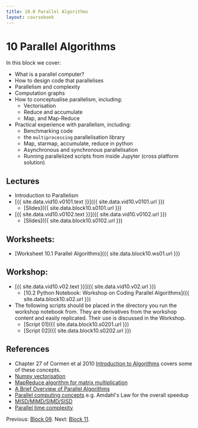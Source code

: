 ```yaml
---
title: 10.0 Parallel Algorithms
layout: coursebook
---
```

# 10 Parallel Algorithms

In this block we cover:

* What is a parallel computer?
* How to design code that parallelises
* Parallelism and complexity
* Computation graphs
* How to conceptualise parallelism, including:
  * Vectorisation
  * Reduce and accumulate
  * Map, and Map-Reduce
* Practical experience with parallelism, including:
  * Benchmarking code
  * the `multiprocessing` parallelisation library
  * Map, starmap, accumulate, reduce in python
  * Asynchronous and synchronous parallelisation
  * Running parallelized scripts from inside Jupyter (cross platform solution)

## Lectures

*  Introduction to Parallelism
  * [{{ site.data.vid10.v0101.text }}]({{ site.data.vid10.v0101.url }})
    * [Slides]({{ site.data.block10.s0101.url }})
  * [{{ site.data.vid10.v0102.text }}]({{ site.data.vid10.v0102.url }})
    * [Slides]({{ site.data.block10.s0102.url }})

## Worksheets:

* [Worksheet 10.1 Parallel Algorithms]({{ site.data.block10.ws01.url }}) 

## Workshop:

* [{{ site.data.vid10.v02.text }}]({{ site.data.vid10.v02.url }})
  * [10.2 Python Notebook: Workshop on Coding Parallel Algorithms]({{ site.data.block10.s02.url }})
* The following scripts should be placed in the directory you run the workshop notebook from. They are derivatives from the workshop content and easily replicated. Their use is discussed in the Workshop.
  * [Script 01]({{ site.data.block10.s0201.url }}) 
  * [Script 02]({{ site.data.block10.s0202.url }})
  
## References

* Chapter 27 of Cormen et al 2010 [Introduction to Algorithms](https://github.com/mejibyte/competitive_programming/blob/master/lib/Books/Introduction.to.Algorithms.3rd.Edition.Sep.2010.pdf) covers some of these concepts.
* [Numpy vectorisation](https://realpython.com/numpy-array-programming/)
* [MapReduce algorithm for matrix multiplication](http://www.mathcs.emory.edu/~cheung/Courses/554/Syllabus/9-parallel/matrix-mult.html)
* [A Brief Overview of Parallel Algorithms](http://www.cs.cmu.edu/~scandal/html-papers/short/short.html)
* [Parallel computing concepts](https://csinparallel.org/csinparallel/modules/intro_parallel.html)
e.g. Amdahl's Law for the overall speedup
* [MISD/MIMD/SIMD/SISD](https://www.tutorialspoint.com/parallel_algorithm/parallel_algorithm_introduction.htm)
* [Parallel time complexity](https://www.tutorialspoint.com/parallel_algorithm/parallel_algorithm_analysis.htm)

Previous: [Block 09](09.md).
Next: [Block 11](cb-old/coursebook/11.md).
